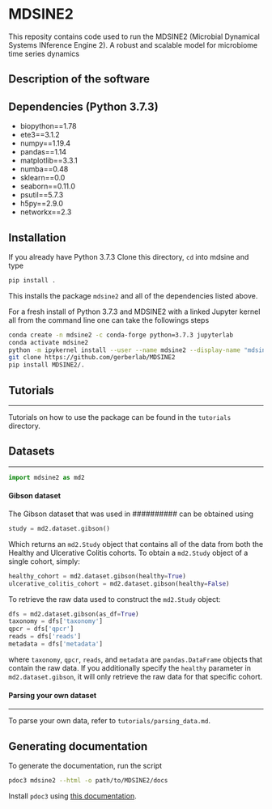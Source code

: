 # MDSINE2

This reposity contains code used to run the MDSINE2 (Microbial Dynamical Systems INference Engine 2). A robust and scalable model for microbiome time series dynamics


## Description of the software



## Dependencies (Python 3.7.3)


 * biopython==1.78
 * ete3==3.1.2
 * numpy==1.19.4
 * pandas==1.14
 * matplotlib==3.3.1
 * numba==0.48
 * sklearn==0.0
 * seaborn==0.11.0
 * psutil==5.7.3
 * h5py==2.9.0
 * networkx==2.3

## Installation

If you already have Python 3.7.3 Clone this directory, `cd` into mdsine and type
```bash
pip install .
```
This installs the package `mdsine2` and all of the dependencies listed above.

For a fresh install of Python 3.7.3 and MDSINE2 with a linked Jupyter kernel all from the command line one can take the followings steps
```bash
conda create -n mdsine2 -c conda-forge python=3.7.3 jupyterlab
conda activate mdsine2
python -m ipykernel install --user --name mdsine2 --display-name "mdsine2"
git clone https://github.com/gerberlab/MDSINE2
pip install MDSINE2/.
 ``` 

## Tutorials
 ---
 Tutorials on how to use the package can be found in the `tutorials` directory.

## Datasets
---
```python
import mdsine2 as md2
```
#### Gibson dataset

The Gibson dataset that was used in ########## can be obtained using
```python
study = md2.dataset.gibson()
```
Which returns an `md2.Study` object that contains all of the data from both the Healthy and Ulcerative Colitis cohorts. To obtain a `md2.Study` object of a single cohort, simply:
```python
healthy_cohort = md2.dataset.gibson(healthy=True)
ulcerative_colitis_cohort = md2.dataset.gibson(healthy=False)
```
To retrieve the raw data used to construct the `md2.Study` object:
```python
dfs = md2.dataset.gibson(as_df=True)
taxonomy = dfs['taxonomy']
qpcr = dfs['qpcr']
reads = dfs['reads']
metadata = dfs['metadata']
```
where `taxonomy`, `qpcr`, `reads`, and `metadata` are `pandas.DataFrame` objects that contain the raw data. If you additionally specify the `healthy` parameter in `md2.dataset.gibson`, it will only retrieve the raw data for that specific cohort.

#### Parsing your own dataset
---
To parse your own data, refer to `tutorials/parsing_data.md`.

## Generating documentation
To generate the documentation, run the script
```bash
pdoc3 mdsine2 --html -o path/to/MDSINE2/docs
```
Install `pdoc3` using [this documentation](https://pdoc3.github.io/pdoc/doc/pdoc/#gsc.tab=0).

